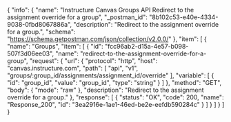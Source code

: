 {
  "info": {
    "name": "Instructure Canvas Groups API Redirect to the assignment override for a group",
    "_postman_id": "8b102c53-e40e-4334-9038-0fbd8067886a",
    "description": "Redirect to the assignment override for a group.",
    "schema": "https://schema.getpostman.com/json/collection/v2.0.0/"
  },
  "item": [
    {
      "name": "Groups",
      "item": [
        {
          "id": "fcc96ab2-d15a-4e57-b098-507f3d06ee03",
          "name": "redirect-to-the-assignment-override-for-a-group",
          "request": {
            "url": {
              "protocol": "http",
              "host": "canvas.instructure.com",
              "path": [
                "api",
                "v1",
                "groups/:group_id/assignments/assignment_id/override"
              ],
              "variable": [
                {
                  "id": "group_id",
                  "value": "group_id",
                  "type": "string"
                }
              ]
            },
            "method": "GET",
            "body": {
              "mode": "raw"
            },
            "description": "Redirect to the assignment override for a group."
          },
          "response": [
            {
              "status": "OK",
              "code": 200,
              "name": "Response_200",
              "id": "3ea2916e-1ae1-46ed-be2e-eefdb590284c"
            }
          ]
        }
      ]
    }
  ]
}
